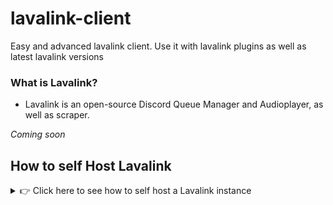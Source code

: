 # lavalink-client
Easy and advanced lavalink client. Use it with lavalink plugins as well as latest lavalink versions


### What is Lavalink?
- Lavalink is an open-source Discord Queue Manager and Audioplayer, as well as scraper.

*Coming soon*



## How to self Host Lavalink

<details>
<summary>
👉 Click here to see how to self host a Lavalink instance
</summary>

### Requirements - JAVA
- [v18](https://github.com/Tomato6966/Debian-Cheat-Sheat-Setup/wiki/3.5.7-java-18) - for Lavalink@latest (v3.5+ or rc*)
- [v13](https://github.com/Tomato6966/Debian-Cheat-Sheat-Setup/wiki/3.5.3-java-13) - for Lavalink v3.3-v3.4
- [v11](https://github.com/Tomato6966/Debian-Cheat-Sheat-Setup/wiki/3.5.2-java-11) - for all older Versions

### Installation
- First download the [Lavalink executeable File v3.6.2](https://github.com/freyacodes/Lavalink/releases/download/3.6.2/Lavalink.jar): [from the releases page](https://github.com/freyacodes/Lavalink/releases)
```
wget https://github.com/freyacodes/Lavalink/releases/download/3.6.2/Lavalink.jar
```
- Then download my [example **configuration File** application.yml](https://raw.githubusercontent.com/Tomato6966/Debian-Cheat-Sheet-Setup/main/application.yml) | [Example application.yml from official repo - LINK](https://github.com/freyacodes/Lavalink/blob/master/LavalinkServer/application.yml.example)
```
wget https://raw.githubusercontent.com/Tomato6966/Debian-Cheat-Sheet-Setup/main/application.yml
```
*Make sure the file-name is equal to: `application.yml` and is in the same Directory as the `Lavalink.jar` file*

**NOTE:** If you don't wanna use the spotify plugin, or any other sources Plugin, then remove it from MY EXAMPLE application.yml 
> other wise you'd get errors. as far this is just a note-cheatsheet FOR ME

# Plugins Example
- In the server config Level of the applicatino.yml for `plugins` you can find all plugins and their versions which will be downloaded

# Edit Application.yml
make sure to edit:
- **port** to access Lavalink from a different Port
- **password** so that you have a password
- **spotify** -> **clientId** & **clientSecret** [get them from here](https://developer.spotify.com/dashboard/applications)
- **deezer** -> **masterEncryptionKey** [find it out yourself, how to get it](https://github.com/yne/dzr/issues/11)
- All other values to fit your needs

# Start Lavalink

in the folder of `Lavalink.jar` and `application.yml` execute the following
```bash
java -jar Lavalink.jar
```

# How to start it 24/7 - 2 Methods

- pm2:

```bash
npm i -g pm2; # add pm2 to the system
pm2 start --name Lavalink --max-memory-restart 4G java -- -jar Lavalink.jar
```

- screen:
```bash
apt-get install screen
screen -t Lavalink -s Lavalink
java -jar Lavalink # in the screen window:

# strg + alt + a + d -> to exit
# screen -ls to view all screens
# screen -r <ID> to re-enter a screen

# How to connect to it?

you need the following information:
- host: `localhost` | `127.0.0.1` | `IPV4 Address` (only works if firewall allows it)
- port: `2333` | `defined_port`
- password: `youshallnotpass` | `defined_port`


# Recommendation

Start using ipv6 routating, to prevent an ip ban from youtube!
check [here](https://github.com/freyacodes/Lavalink/issues/369) for more infos and for how to use tunnelbroker to get an ipv6 address-block, if you don't have one

## How to do ip routing notes:

First enable allowments for ipv6

```
# Enable now
sysctl -w net.ipv6.ip_nonlocal_bind=1
# Persist for next boot
echo 'net.ipv6.ip_nonlocal_bind = 1' >> /etc/sysctl.conf
```

replace `1234:1234:1234::/64` with your BLOCK (e.g. `2a01:12ab:12::/64`), if it's a /48 then it's `1234:1234:1234::/48` ofc.

```
ip -6 route replace local 1234:1234:1234::/64 dev lo
```
Don't know how to route it with netplan / interfaces? Ask your provider or do:
```
ip add add local 1234:1234:1234::/64 dev lo
```

Test the config

```
# Test that IPv6 works in the first place
ping6 google.com

# If you have the IPv6 block 1234:1234:1234::/48
# You should be able to use any of the IPs within that block
ping6 -I 1234:1234:1234:: -c 2 google.com
ping6 -I 1234:1234:1234::1 -c 2 google.com
ping6 -I 1234:1234:1234::2 -c 2 google.com
ping6 -I 1234:1234:1234:dead:beef:1234:1234 -c 2 google.com
```

**IF you get could not assign requested address, then it's not routed to your system..**

**IF YOU GET 100% PACKET LOSS THEN EVERYTHING IS OKAY DO THE FOLLOWING:**
```
# Install routing proxy
sudo apt-get -y install ndppd
# Create / edit it's config file
nano /etc/ndppd.conf
# Next paste the following: again replace the block with your block

route-ttl 30000 

proxy enp1s0 { # your interface name
   router no # If it should send router bit | default: yes
   timeout 500 # How long (in ms) it waits to assign a request address (lower == faster but more unstable) | default: 500
   ttl 30000 # How long (in ms) it caches an Ip Address (for lavalink you can def. set this one to 3600000 | default: 30000
   rule 1234:1234:1234::/64{
       static # to respond immediatelly
   }
}
```

Before saving replace `enp1s0` with your interface block name

It's findable with: ip addr
there are multiple, just find the name of the one where your ipv6 Block is in!

**NOW START ndppd**

```
ndppd -d -c /etc/ndppd.conf
# Restart: systemctl restart ndppd
# Stop: systemctl stop ndppd
# Status : systemctl status ndppd
# Start: systemctl start ndppd
```

If apt-install fails do this:
```
wget http://data.vshell.net/files/ndppd-0.2.5.tar.gz
tar -zxvf ndppd-0.2.5.tar.gz
cd ndppd-0.2.5
make
make install
```


How does my /etc/ndppd.conf look like?
```
route-ttl 3600000 
proxy enp1s0 {
   router yes
   timeout 50
   ttl 3600000 
   rule 2423:2220:123:1234::/64{
       static
   }
}
```
  
</details>

## Public Lavalink Services:
  
https://lavalink.milrato.com
